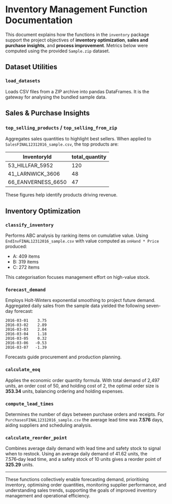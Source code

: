 # Inventory Management Function Documentation

This document explains how the functions in the `inventory` package support the project objectives of **inventory optimization**, **sales and purchase insights**, and **process improvement**. Metrics below were computed using the provided `Sample.zip` dataset.

## Dataset Utilities

### `load_datasets`
Loads CSV files from a ZIP archive into pandas DataFrames. It is the gateway for analysing the bundled sample data.

## Sales & Purchase Insights

### `top_selling_products` / `top_selling_from_zip`
Aggregates sales quantities to highlight best sellers. When applied to `SalesFINAL12312016_sample.csv`, the top products are:

| InventoryId | total_quantity |
|-------------|----------------|
| 53_HILLFAR_5952 | 120 |
| 41_LARNWICK_3606 | 48 |
| 66_EANVERNESS_6650 | 47 |

These figures help identify products driving revenue.

## Inventory Optimization

### `classify_inventory`
Performs ABC analysis by ranking items on cumulative value. Using `EndInvFINAL12312016_sample.csv` with value computed as `onHand * Price` produced:

- A: 409 items
- B: 319 items
- C: 272 items

This categorisation focuses management effort on high-value stock.

### `forecast_demand`
Employs Holt-Winters exponential smoothing to project future demand. Aggregated daily sales from the sample data yielded the following seven-day forecast:

```
2016-03-01    3.75
2016-03-02    2.89
2016-03-03    2.04
2016-03-04    1.18
2016-03-05    0.32
2016-03-06   -0.53
2016-03-07   -1.39
```

Forecasts guide procurement and production planning.

### `calculate_eoq`
Applies the economic order quantity formula. With total demand of 2,497 units, an order cost of 50, and holding cost of 2, the optimal order size is **353.34** units, balancing ordering and holding expenses.

### `compute_lead_times`
Determines the number of days between purchase orders and receipts. For `PurchasesFINAL12312016_sample.csv` the average lead time was **7.576** days, aiding suppliers and scheduling analysis.

### `calculate_reorder_point`
Combines average daily demand with lead time and safety stock to signal when to restock. Using an average daily demand of 41.62 units, the 7.576‑day lead time, and a safety stock of 10 units gives a reorder point of **325.29** units.

---
These functions collectively enable forecasting demand, prioritising inventory, optimising order quantities, monitoring supplier performance, and understanding sales trends, supporting the goals of improved inventory management and operational efficiency.
